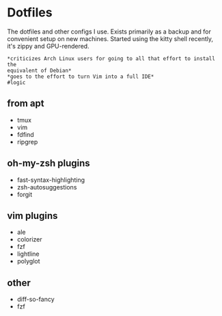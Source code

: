 # Dotfiles

The dotfiles and other configs I use. Exists primarily as a backup and for
convenient setup on new machines. Started using the kitty shell recently,
it's zippy and GPU-rendered.

```
*criticizes Arch Linux users for going to all that effort to install the
equivalent of Debian*
*goes to the effort to turn Vim into a full IDE*
#logic
```

## from apt
* tmux
* vim
* fdfind
* ripgrep

## oh-my-zsh plugins
* fast-syntax-highlighting
* zsh-autosuggestions
* forgit

## vim plugins
* ale
* colorizer
* fzf
* lightline
* polyglot

## other
* diff-so-fancy
* fzf
